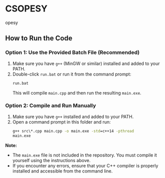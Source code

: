 # CSOPESY
opesy

## How to Run the Code

### Option 1: Use the Provided Batch File (Recommended)
1. Make sure you have `g++` (MinGW or similar) installed and added to your PATH.
2. Double-click `run.bat` or run it from the command prompt:
   ```cmd
   run.bat
   ```
   This will compile `main.cpp` and then run the resulting `main.exe`.


### Option 2: Compile and Run Manually
1. Make sure you have `g++` installed and added to your PATH.
2. Open a command prompt in this folder and run:
   ```cmd
   g++ src\*.cpp main.cpp -o main.exe -std=c++14 -pthread
   main.exe
   ```

**Note:**
- The `main.exe` file is not included in the repository. You must compile it yourself using the instructions above.
- If you encounter any errors, ensure that your C++ compiler is properly installed and accessible from the command line.
